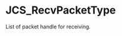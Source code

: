 <div id="content-header">
  <h1>JCS_RecvPacketType</h1>
</div>

<p>
  List of packet handle for receiving.
</p>
